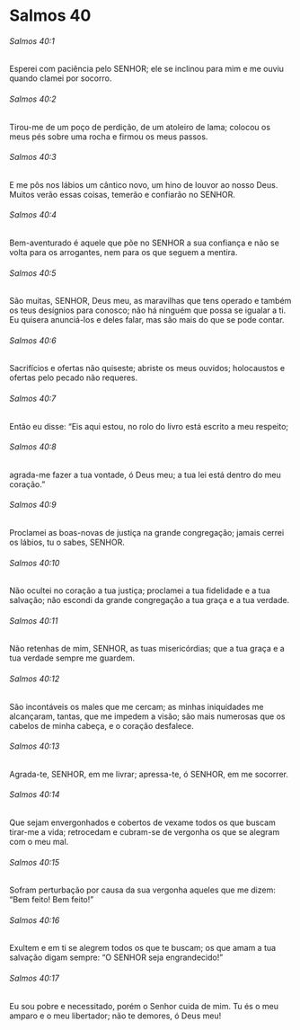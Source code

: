 # Salmos 40

###### Salmos 40:1

Esperei com paciência pelo SENHOR; ele se inclinou para mim e me ouviu quando clamei por socorro.

###### Salmos 40:2

Tirou-me de um poço de perdição, de um atoleiro de lama; colocou os meus pés sobre uma rocha e firmou os meus passos.

###### Salmos 40:3

E me pôs nos lábios um cântico novo, um hino de louvor ao nosso Deus. Muitos verão essas coisas, temerão e confiarão no SENHOR.

###### Salmos 40:4

Bem-aventurado é aquele que põe no SENHOR a sua confiança e não se volta para os arrogantes, nem para os que seguem a mentira.

###### Salmos 40:5

São muitas, SENHOR, Deus meu, as maravilhas que tens operado e também os teus desígnios para conosco; não há ninguém que possa se igualar a ti. Eu quisera anunciá-los e deles falar, mas são mais do que se pode contar.

###### Salmos 40:6

Sacrifícios e ofertas não quiseste; abriste os meus ouvidos; holocaustos e ofertas pelo pecado não requeres.

###### Salmos 40:7

Então eu disse: “Eis aqui estou, no rolo do livro está escrito a meu respeito;

###### Salmos 40:8

agrada-me fazer a tua vontade, ó Deus meu; a tua lei está dentro do meu coração.”

###### Salmos 40:9

Proclamei as boas-novas de justiça na grande congregação; jamais cerrei os lábios, tu o sabes, SENHOR.

###### Salmos 40:10

Não ocultei no coração a tua justiça; proclamei a tua fidelidade e a tua salvação; não escondi da grande congregação a tua graça e a tua verdade.

###### Salmos 40:11

Não retenhas de mim, SENHOR, as tuas misericórdias; que a tua graça e a tua verdade sempre me guardem.

###### Salmos 40:12

São incontáveis os males que me cercam; as minhas iniquidades me alcançaram, tantas, que me impedem a visão; são mais numerosas que os cabelos de minha cabeça, e o coração desfalece.

###### Salmos 40:13

Agrada-te, SENHOR, em me livrar; apressa-te, ó SENHOR, em me socorrer.

###### Salmos 40:14

Que sejam envergonhados e cobertos de vexame todos os que buscam tirar-me a vida; retrocedam e cubram-se de vergonha os que se alegram com o meu mal.

###### Salmos 40:15

Sofram perturbação por causa da sua vergonha aqueles que me dizem: “Bem feito! Bem feito!”

###### Salmos 40:16

Exultem e em ti se alegrem todos os que te buscam; os que amam a tua salvação digam sempre: “O SENHOR seja engrandecido!”

###### Salmos 40:17

Eu sou pobre e necessitado, porém o Senhor cuida de mim. Tu és o meu amparo e o meu libertador; não te demores, ó Deus meu!

